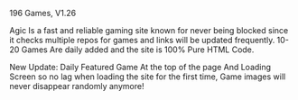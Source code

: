 196 Games, V1.26

Agic Is a fast and reliable gaming site known for never being blocked since it checks multiple repos for games and links will be updated frequently. 10-20 Games Are daily added and the site is 100% Pure HTML Code.

New Update: Daily Featured Game At the top of the page And Loading Screen so no lag when loading the site for the first time, Game images will never disappear randomly anymore!
